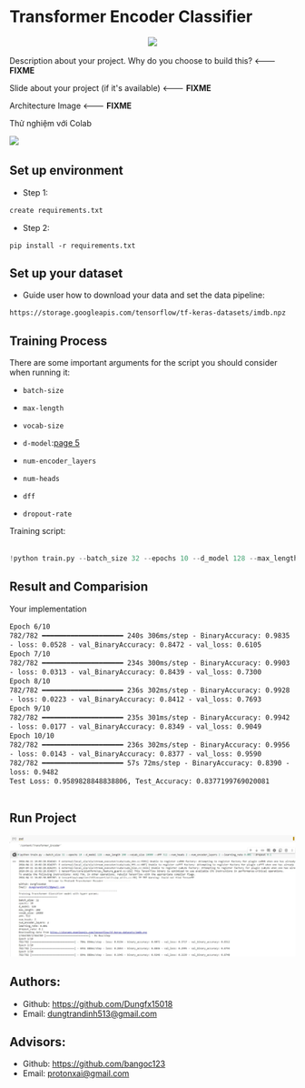 # Transformer Encoder Classifier 



<p align="center">
    <img src='https://storage.googleapis.com/protonx-cloud-storage/transformer/protonx-transf.png' width=200 class="center">
</p>

Description about your project. Why do you choose to build this?  <--- **FIXME**

Slide about your project (if it's available) <--- **FIXME**

Architecture Image <--- **FIXME**


Thử nghiệm với Colab

<a href="https://colab.research.google.com/drive/1cUVnTe4XN-RFCEYZZZPqSz4roTA_uCHD?usp=sharing#scrollTo=EirC-pofS0VQ"><img src="https://storage.googleapis.com/protonx-cloud-storage/colab_favicon_256px.png" width=80> </a>

##  Set up environment
- Step 1: 

```python
create requirements.txt
```

- Step 2: 
```
pip install -r requirements.txt
```


##  Set up your dataset

- Guide user how to download your data and set the data pipeline:
```
https://storage.googleapis.com/tensorflow/tf-keras-datasets/imdb.npz
```

##  Training Process
There are some important arguments for the script you should consider when running it:

- `batch-size`
- `max-length`
- `vocab-size`
- `d-model`:[page 5](https://arxiv.org/pdf/1706.03762.pdf)
- `num-encoder_layers`
- `num-heads`
- `dff`

- `dropout-rate`


Training script:




```python

!python train.py --batch_size 32 --epochs 10 --d_model 128 --max_length 200 --vocab_size 10000 --dff 512 --num_heads 2 --num_encoder_layers 2 --learning_rate 0.001 --dropout 0.1
``` 




## Result and Comparision



Your implementation
```
Epoch 6/10
782/782 ━━━━━━━━━━━━━━━━━━━━ 240s 306ms/step - BinaryAccuracy: 0.9835 - loss: 0.0528 - val_BinaryAccuracy: 0.8472 - val_loss: 0.6105
Epoch 7/10
782/782 ━━━━━━━━━━━━━━━━━━━━ 234s 300ms/step - BinaryAccuracy: 0.9903 - loss: 0.0313 - val_BinaryAccuracy: 0.8439 - val_loss: 0.7300
Epoch 8/10
782/782 ━━━━━━━━━━━━━━━━━━━━ 236s 302ms/step - BinaryAccuracy: 0.9928 - loss: 0.0223 - val_BinaryAccuracy: 0.8412 - val_loss: 0.7693
Epoch 9/10
782/782 ━━━━━━━━━━━━━━━━━━━━ 235s 301ms/step - BinaryAccuracy: 0.9942 - loss: 0.0177 - val_BinaryAccuracy: 0.8349 - val_loss: 0.9049
Epoch 10/10
782/782 ━━━━━━━━━━━━━━━━━━━━ 236s 302ms/step - BinaryAccuracy: 0.9956 - loss: 0.0143 - val_BinaryAccuracy: 0.8377 - val_loss: 0.9590
782/782 ━━━━━━━━━━━━━━━━━━━━ 57s 72ms/step - BinaryAccuracy: 0.8390 - loss: 0.9482
Test Loss: 0.9589828848838806, Test_Accuracy: 0.8377199769020081


```
## Run Project

![image](train.jpg)

## Authors:
- Github: https://github.com/Dungfx15018
- Email: dungtrandinh513@gmail.com

## Advisors:
- Github: https://github.com/bangoc123
- Email: protonxai@gmail.com

